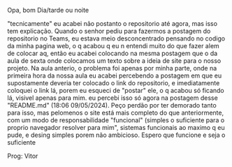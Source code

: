    Opa, bom Dia/tarde ou noite

 "tecnicamente" eu acabei não postanto o repositorio até agora, mas isso tem explicação. Quando o senhor pediu para fazermos a postagem do repositorio no Teams, eu estava meio desconcentrado pensando no codigo da minha pagina web, o q acabou q eu n entendi muito do que fazer alem de colocar aq, então eu acabei colocando na mesma postagem que o da aula de sexta onde colocamos um texto sobre a ideia de site para o nosso projeto. Na aula anterio, o problema foi apenas por minha parte, onde na primeira hora da nossa aula eu acabei percebendo a postagem em que eu supostamente deveria ter colocado o link do repositorio, e imediatamente coloquei o link lá, porem eu esqueci de "postar" ele, o q acabou só ficando lá, visivel apenas para mim. eu percebi isso só agora na postagem desse "README.md" (18:06 09/05/2024).
 Peço perdão por ter demorado tanto para isso, mas pelomenos o site está mais completo do que anteriormente, com um modo de responsabilidade "funcional" (simples o suficiente para o proprio navegador resolver para mim", sistemas funcionais ao maximo q eu pude, e desing simples porem não ambicioso. Espero que funcione e seja o suficiente

 Prog: Vitor
